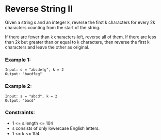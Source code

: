 # Reverse String II

Given a string s and an integer k, reverse the first k characters for every 2k characters counting from the start of the string.

If there are fewer than k characters left, reverse all of them. If there are less than 2k but greater than or equal to k characters, then reverse the first k characters and leave the other as original.

### Example 1:
    Input: s = "abcdefg", k = 2
    Output: "bacdfeg"

### Example 2:
    Input: s = "abcd", k = 2
    Output: "bacd"
 
### Constraints:
- 1 <= s.length <= 104
- s consists of only lowercase English letters.
- 1 <= k <= 104

